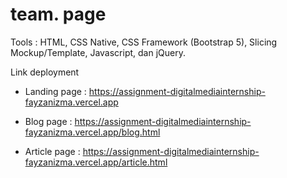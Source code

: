 # team. page

Tools : HTML, CSS Native, CSS Framework (Bootstrap 5), Slicing Mockup/Template, Javascript, dan jQuery.

Link deployment
- Landing page : https://assignment-digitalmediainternship-fayzanizma.vercel.app

- Blog page : https://assignment-digitalmediainternship-fayzanizma.vercel.app/blog.html

- Article page : https://assignment-digitalmediainternship-fayzanizma.vercel.app/article.html

